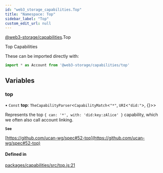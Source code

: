 ```yaml
---
id: "web3_storage_capabilities.Top"
title: "Namespace: Top"
sidebar_label: "Top"
custom_edit_url: null
---
```


[@web3-storage/capabilities](../modules/web3_storage_capabilities.md).Top

Top Capabilities

These can be imported directly with:
```js
import * as Account from '@web3-storage/capabilities/top'
```

## Variables

### top

• `Const` **top**: `TheCapabilityParser`<`CapabilityMatch`<``"*"``, `URI`<``"did:"``\>, {}\>\>

Represents the top `{ can: '*', with: 'did:key:zAlice' }` capability, which we often
also call account linking.

**`See`**

[https://github.com/ucan-wg/spec#52-top](https://github.com/ucan-wg/spec#52-top)

#### Defined in

[packages/capabilities/src/top.js:21](https://github.com/web3-storage/w3-protocol/blob/f7a9871/packages/capabilities/src/top.js#L21)
